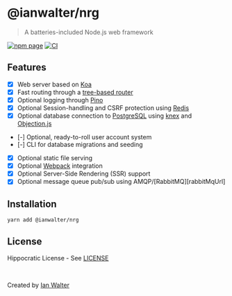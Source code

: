 # @ianwalter/nrg
> A batteries-included Node.js web framework

[![npm page][npmImage]][npmUrl]
[![CI][ciImage]][ciUrl]

## Features

- [x] Web server based on [Koa][koaUrl]
- [x] Fast routing through a [tree-based router][nrgRouterUrl]
- [x] Optional logging through [Pino][pinoUrl]
- [x] Optional Session-handling and CSRF protection using [Redis][redisUrl]
- [x] Optional database connection to [PostgreSQL][postgresUrl] using
      [knex][knexUrl] and [Objection.js][objectionUrl]
- [-] Optional, ready-to-roll user account system
- [-] CLI for database migrations and seeding
- [x] Optional static file serving
- [x] Optional [Webpack][webpackUrl] integration
- [x] Optional Server-Side Rendering (SSR) support
- [x] Optional message queue pub/sub using AMQP/[RabbitMQ][rabbitMqUrl]

## Installation

```console
yarn add @ianwalter/nrg
```

## License

Hippocratic License - See [LICENSE][licenseUrl]

&nbsp;

Created by [Ian Walter](https://ianwalter.dev)

[npmImage]: https://img.shields.io/npm/v/@ianwalter/nrg.svg
[npmUrl]: https://www.npmjs.com/package/@ianwalter/nrg
[ciImage]: https://github.com/ianwalter/nrg/workflows/CI/badge.svg
[ciUrl]: https://github.com/ianwalter/nrg/actions
[koaUrl]: https://koajs.com/
[nrgRouterUrl]: https://github.com/ianwalter/nrg-router
[pinoUrl]: http://getpino.io/#/
[redisUrl]: https://redis.io/
[postgresUrl]: https://www.postgresql.org/
[knexUrl]: https://knexjs.org/
[objectionUrl]: https://vincit.github.io/objection.js/
[webpackUrl]: https://webpack.js.org/
[licenseUrl]: https://github.com/ianwalter/nrg/blob/master/LICENSE
